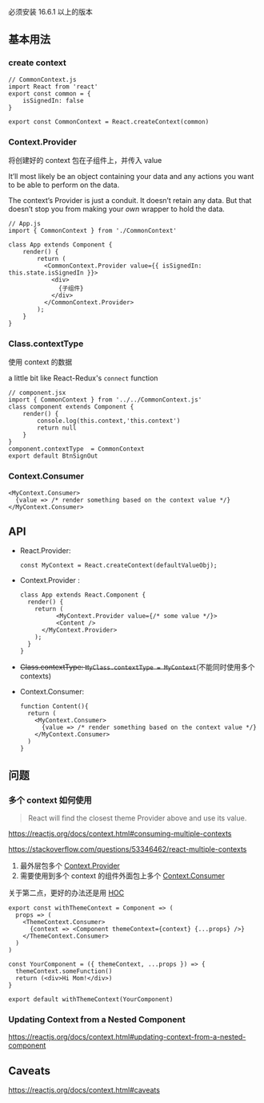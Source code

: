 必须安装 16.6.1 以上的版本

## 基本用法

### create context

```react
// CommonContext.js
import React from 'react'
export const common = {
    isSignedIn: false
}

export const CommonContext = React.createContext(common)
```

### Context.Provider

将创建好的 context 包在子组件上，并传入 value

It’ll most likely be an object containing your data and any actions you want to be able to perform on the data.

The context’s Provider is just a conduit. It doesn’t retain any data. But that doesn’t stop you from making your *own* wrapper to hold the data.

```react
// App.js
import { CommonContext } from './CommonContext'

class App extends Component {
    render() {
        return (
          <CommonContext.Provider value={{ isSignedIn: this.state.isSignedIn }}>
            <div>
              {子组件}
            </div>
          </CommonContext.Provider>
        );
    }
}
```

### Class.contextType

使用 context 的数据

a little bit like React-Redux's `connect` function

```react
// component.jsx
import { CommonContext } from '../../CommonContext.js'
class component extends Component {
    render() {
        console.log(this.context,'this.context')
        return null 
    }
}
component.contextType  = CommonContext
export default BtnSignOut
```

### Context.Consumer



```react
<MyContext.Consumer>
  {value => /* render something based on the context value */}
</MyContext.Consumer>
```



## API

- React.Provider: 

  ```react 
  const MyContext = React.createContext(defaultValueObj);
  ```

- Context.Provider : 

  ```react
  class App extends React.Component {
    render() {
      return (
  			<MyContext.Provider value={/* some value */}>
            <Content />
        </MyContext.Provider>
      );
    }
  }
  ```

- ~~Class.contextType: `MyClass.contextType = MyContext`~~(不能同时使用多个 contexts)

- Context.Consumer: 

  ```react
  function Content(){
    return (
      <MyContext.Consumer>
        {value => /* render something based on the context value */}
      </MyContext.Consumer>
    )
  }
  ```



## 问题

### 多个 context 如何使用

> React will find the closest theme Provider above and use its value.

<https://reactjs.org/docs/context.html#consuming-multiple-contexts>

<https://stackoverflow.com/questions/53346462/react-multiple-contexts>

1. 最外层包多个 [Context.Provider](<https://reactjs.org/docs/context.html#contextprovider>)
2. 需要使用到多个 context 的组件外面包上多个 [Context.Consumer](<https://reactjs.org/docs/context.html#contextconsumer>)

关于第二点，更好的办法还是用 [HOC](<https://reactjs.org/docs/higher-order-components.html>)

```react
export const withThemeContext = Component => (
  props => (
    <ThemeContext.Consumer>
      {context => <Component themeContext={context} {...props} />}
    </ThemeContext.Consumer>
  )
)

const YourComponent = ({ themeContext, ...props }) => {
  themeContext.someFunction()
  return (<div>Hi Mom!</div>)
}

export default withThemeContext(YourComponent)
```

### Updating Context from a Nested Component

<https://reactjs.org/docs/context.html#updating-context-from-a-nested-component>

## Caveats

<https://reactjs.org/docs/context.html#caveats>